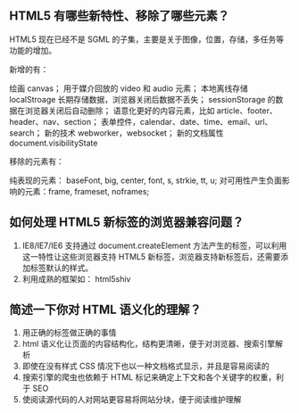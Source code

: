 ## HTML5 有哪些新特性、移除了哪些元素？
HTML5 现在已经不是 SGML 的子集，主要是关于图像，位置，存储，多任务等功能的增加。

新增的有：

绘画 canvas；
用于媒介回放的 video 和 audio 元素；
本地离线存储 localStroage 长期存储数据，浏览器关闭后数据不丢失；
sessionStorage 的数据在浏览器关闭后自动删除；
语意化更好的内容元素，比如 article、footer、header、nav、section；
表单控件，calendar、date、time、email、url、search；
新的技术 webworker，websocket；
新的文档属性 document.visibilityState

移除的元素有：

纯表现的元素： baseFont, big, center, font, s, strkie, tt, u;
对可用性产生负面影响的元素：frame, frameset, noframes;

## 如何处理 HTML5 新标签的浏览器兼容问题？
1. IE8/IE7/IE6 支持通过 document.createElement 方法产生的标签，可以利用这一特性让这些浏览器支持 HTML5 新标签，浏览器支持新标签后，还需要添加标签默认的样式。
2. 利用成熟的框架如： html5shiv

## 简述一下你对 HTML 语义化的理解？
1. 用正确的标签做正确的事情
2. html 语义化让页面的内容结构化，结构更清晰，便于对浏览器、搜索引擎解析
3. 即使在没有样式 CSS 情况下也以一种文档格式显示，并且是容易阅读的
4. 搜索引擎的爬虫也依赖于 HTML 标记来确定上下文和各个关键字的权重，利于 SEO
5. 使阅读源代码的人对网站更容易将网站分块，便于阅读维护理解